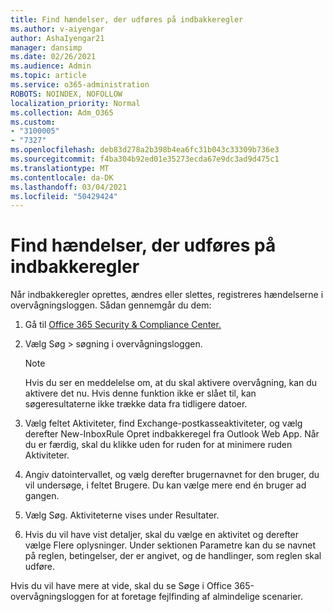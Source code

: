```yaml
---
title: Find hændelser, der udføres på indbakkeregler
ms.author: v-aiyengar
author: AshaIyengar21
manager: dansimp
ms.date: 02/26/2021
ms.audience: Admin
ms.topic: article
ms.service: o365-administration
ROBOTS: NOINDEX, NOFOLLOW
localization_priority: Normal
ms.collection: Adm_O365
ms.custom:
- "3100005"
- "7327"
ms.openlocfilehash: deb83d278a2b398b4ea6fc31b043c33309b736e3
ms.sourcegitcommit: f4ba304b92ed01e35273ecda67e9dc3ad9d475c1
ms.translationtype: MT
ms.contentlocale: da-DK
ms.lasthandoff: 03/04/2021
ms.locfileid: "50429424"
---
```

# <a name="find-events-performed-on-inbox-rules"></a>Find hændelser, der udføres på indbakkeregler

Når indbakkeregler oprettes, ændres eller slettes, registreres hændelserne i overvågningsloggen. Sådan gennemgår du dem:

1. Gå til [Office 365 Security & Compliance Center.](https://go.microsoft.com/fwlink/p/?linkid=2077143)
1. Vælg Søg > søgning i overvågningsloggen.

    > [!NOTE]
    > Hvis du ser en meddelelse om, at du skal aktivere overvågning, kan du aktivere det nu. Hvis denne funktion ikke er slået til, kan søgeresultaterne ikke trække data fra tidligere datoer.
1. Vælg feltet Aktiviteter, find Exchange-postkasseaktiviteter, og vælg derefter New-InboxRule Opret indbakkeregel fra Outlook Web App. Når du er færdig, skal du klikke uden for ruden for at minimere ruden Aktiviteter.
1. Angiv datointervallet, og vælg derefter brugernavnet for den bruger, du vil undersøge, i feltet Brugere. Du kan vælge mere end én bruger ad gangen.
1. Vælg Søg. Aktiviteterne vises under Resultater.
1. Hvis du vil have vist detaljer, skal du vælge en aktivitet og derefter vælge Flere oplysninger. Under sektionen Parametre kan du se navnet på reglen, betingelser, der er angivet, og de handlinger, som reglen skal udføre.

Hvis du vil have mere at vide, skal du se Søge i Office 365-overvågningsloggen for at foretage fejlfinding af almindelige scenarier.